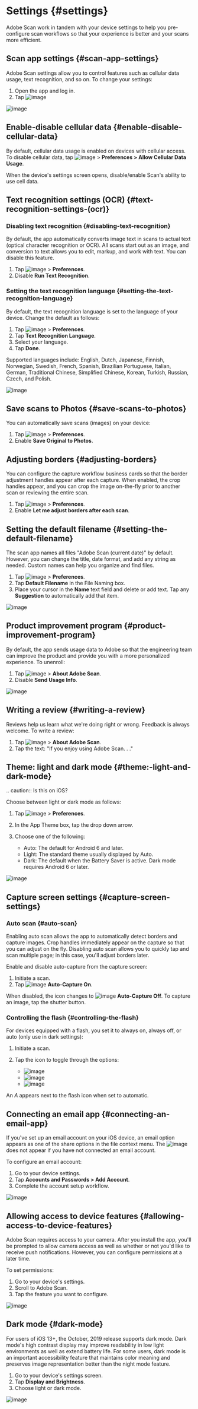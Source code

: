 

# Settings {#settings}

Adobe Scan work in tandem with your device settings to help you pre-configure scan workflows so that your experience is better and your scans more efficient.

## Scan app settings {#scan-app-settings}

Adobe Scan settings allow you to control features such as cellular data usage, text recognition, and so on. To change your settings: 

1. Open the app and log in. 
1. Tap ![image](./images/settingsicon.png) 

![image](./images/preferences.png)


## Enable-disable cellular data {#enable-disable-cellular-data}

By default, cellular data usage is enabled on devices with cellular access. To disable cellular data, tap ![image](./images/settingsicon.png) > **Preferences > Allow Cellular Data Usage**.

When the device's settings screen opens, disable/enable Scan's ability to use cell data. 


## Text recognition settings (OCR) {#text-recognition-settings-(ocr)}

### Disabling text recognition {#disabling-text-recognition}

By default, the app automatically converts image text in scans to actual text (optical character recognition or OCR). All scans start out as an image, and conversion to text allows you to edit, markup, and work with text. You can disable this feature.

1. Tap ![image](./images/settingsicon.png) > **Preferences**. 
1. Disable **Run Text Recognition**.

### Setting the text recognition language {#setting-the-text-recognition-language}

By default, the text recognition language is set to the language of your device. Change the default as follows:

1. Tap ![image](./images/settingsicon.png) > **Preferences**. 
1. Tap **Text Recognition Language**.
1. Select your language. 
1. Tap **Done**.

Supported languages include: English, Dutch, Japanese, Finnish, Norwegian, Swedish, French, Spanish, Brazilian Portuguese, Italian, German, Traditional Chinese, Simplified Chinese, Korean, Turkish, Russian, Czech, and Polish. 

![image](./images/ocrlang.png)

## Save scans to Photos {#save-scans-to-photos}

You can automatically save scans (images) on your device:

1. Tap ![image](./images/settingsicon.png) > **Preferences**. 
1. Enable **Save Original to Photos**.

 

## Adjusting borders {#adjusting-borders}

You can configure the capture workflow business cards so that the border adjustment handles appear after each capture. When enabled, the crop handles appear, and you can crop the image on-the-fly prior to another scan or reviewing the entire scan. 

1. Tap ![image](./images/settingsicon.png) > **Preferences**. 
1. Enable **Let me adjust borders after each scan**.

  

## Setting the default filename {#setting-the-default-filename}

The scan app names all files "Adobe Scan (current date)" by default. However, you can change the title, date format, and add any string as needed. Custom names can help you organize and find files. 


1. Tap ![image](./images/settingsicon.png) > **Preferences**. 
1. Tap **Default Filename** in the File Naming box.
1. Place your cursor in the **Name** text field and delete or add text. Tap any **Suggestion** to automatically add that item. 


![image](./images/filenameconfig.png)

## Product improvement program {#product-improvement-program}

By default, the app sends usage data to Adobe so that the engineering team can improve the product and provide you with a more personalized experience. To unenroll:

1. Tap ![image](./images/settingsicon.png) > **About Adobe Scan**. 
1. Disable **Send Usage Info**.

![image](./images/usage.png)

## Writing a review {#writing-a-review}

Reviews help us learn what we're doing right or wrong. Feedback is always welcome. To write a review: 

1. Tap ![image](./images/settingsicon.png) > **About Adobe Scan**.
1. Tap the text: "If you enjoy using Adobe Scan. . ."  

## Theme: light and dark mode {#theme:-light-and-dark-mode}

.. caution:: Is this on iOS? 

Choose between light or dark mode as follows: 

1. Tap ![image](./images/hamburgericon.png) > **Preferences**. 
1. In the App Theme box, tap the drop down arrow. 
1. Choose one of the following: 

    * Auto: The default for Android 6 and later. 
    * Light: The standard theme usually displayed by Auto.
    * Dark: The default when the Battery Saver is active. Dark mode requires Android 6 or later.

![image](./images/apptheme.png)

## Capture screen settings {#capture-screen-settings}

### Auto scan {#auto-scan}

Enabling auto scan allows the app to automatically detect borders and capture images. Crop handles immediately appear on the capture so that you can adjust on the fly. Disabling auto scan allows you to quickly tap and scan multiple page; in this case, you'll adjust borders later. 

Enable and disable auto-capture from the capture screen: 

1. Initiate a scan. 
1. Tap ![image](./images/autoscan.png) **Auto-Capture On**.

When disabled, the icon changes to ![image](./images/autoscanoff.png) **Auto-Capture Off**. To capture an image, tap the shutter button.

### Controlling the flash {#controlling-the-flash}

For devices equipped with a flash, you set it to always on, always off, or auto (only use in dark settings):

1. Initiate a scan. 
1. Tap the icon to toggle through the options: 

    * ![image](./images/flashiconon.png)
    * ![image](./images/flashiconoff.png)
    * ![image](./images/flashiconauto.png)

An *A* appears next to the flash icon when set to automatic.

## Connecting an email app {#connecting-an-email-app}

If you've set up an email account on your iOS device, an email option appears as one of the share options in the file context menu. The ![image](./images/emailicon.png) does not appear if you have not connected an email account. 

To configure an email account: 

1. Go to your device settings. 
1. Tap **Accounts and Passwords > Add Account**. 
1. Complete the account setup workflow. 

![image](./images/shareoptions.png)


## Allowing access to device features {#allowing-access-to-device-features}

Adobe Scan requires access to your camera. After you install the app, you'll be prompted to allow camera access as well as whether or not you'd like to receive push notifications. However, you can configure permissions at a later time.

To set permissions: 

1. Go to your device's settings. 
1. Scroll to Adobe Scan. 
1. Tap the feature you want to configure.


![image](./images/permissions.png)

## Dark mode {#dark-mode}

For users of iOS 13+, the October, 2019 release supports dark mode. Dark mode's high contrast display may improve readability in low light environments as well as extend battery life. For some users, dark mode is an important accessibility feature that maintains color meaning and preserves image representation better than the night mode feature.

1. Go to your device's settings screen. 
1. Tap **Display and Brightness**. 
1. Choose light or dark mode.
 
![image](./images/darkmode.png)
